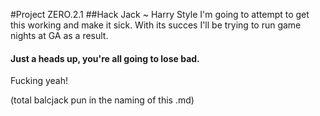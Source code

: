 #Project ZERO.2.1
##Hack Jack ~ Harry Style
I'm going to attempt to get this working and make it sick.
With its succes I'll be trying to run game nights at GA as a result.

#### Just a heads up, you're all going to lose bad.

Fucking yeah! 

(total balcjack pun in the naming of this .md)
